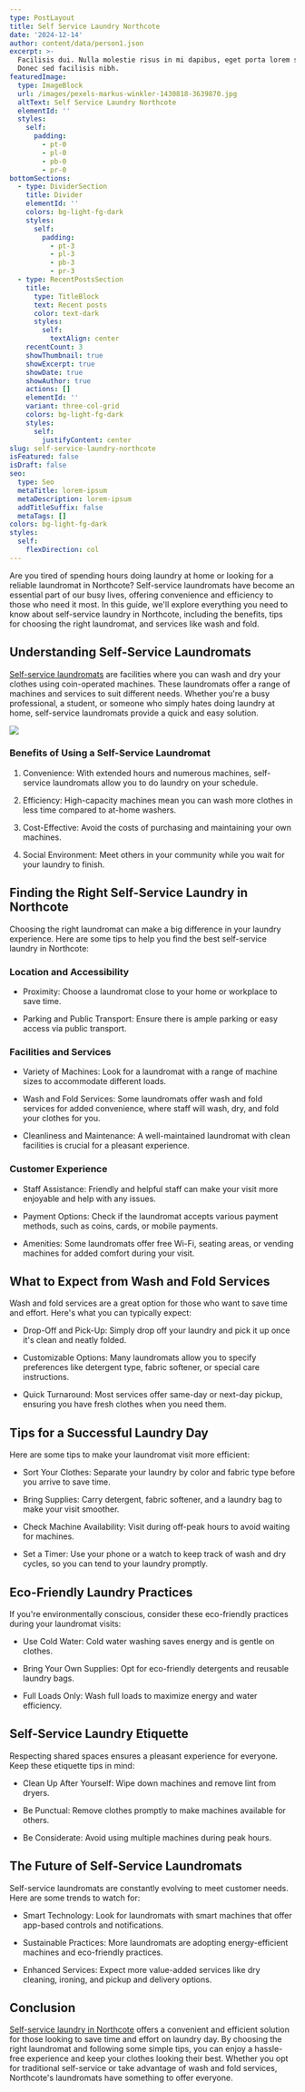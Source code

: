 ```yaml
---
type: PostLayout
title: Self Service Laundry Northcote
date: '2024-12-14'
author: content/data/person1.json
excerpt: >-
  Facilisis dui. Nulla molestie risus in mi dapibus, eget porta lorem semper.
  Donec sed facilisis nibh.
featuredImage:
  type: ImageBlock
  url: /images/pexels-markus-winkler-1430818-3639870.jpg
  altText: Self Service Laundry Northcote
  elementId: ''
  styles:
    self:
      padding:
        - pt-0
        - pl-0
        - pb-0
        - pr-0
bottomSections:
  - type: DividerSection
    title: Divider
    elementId: ''
    colors: bg-light-fg-dark
    styles:
      self:
        padding:
          - pt-3
          - pl-3
          - pb-3
          - pr-3
  - type: RecentPostsSection
    title:
      type: TitleBlock
      text: Recent posts
      color: text-dark
      styles:
        self:
          textAlign: center
    recentCount: 3
    showThumbnail: true
    showExcerpt: true
    showDate: true
    showAuthor: true
    actions: []
    elementId: ''
    variant: three-col-grid
    colors: bg-light-fg-dark
    styles:
      self:
        justifyContent: center
slug: self-service-laundry-northcote
isFeatured: false
isDraft: false
seo:
  type: Seo
  metaTitle: lorem-ipsum
  metaDescription: lorem-ipsum
  addTitleSuffix: false
  metaTags: []
colors: bg-light-fg-dark
styles:
  self:
    flexDirection: col
---
```

Are you tired of spending hours doing laundry at home or looking for a reliable laundromat in Northcote? Self-service laundromats have become an essential part of our busy lives, offering convenience and efficiency to those who need it most. In this guide, we'll explore everything you need to know about self-service laundry in Northcote, including the benefits, tips for choosing the right laundromat, and services like wash and fold.

## Understanding Self-Service Laundromats

[Self-service laundromats](https://ninaslaundry.com.au/self-service-laundry/) are facilities where you can wash and dry your clothes using coin-operated machines. These laundromats offer a range of machines and services to suit different needs. Whether you're a busy professional, a student, or someone who simply hates doing laundry at home, self-service laundromats provide a quick and easy solution.

![](/images/pexels-markus-winkler-1430818-3639870.jpg)



### Benefits of Using a Self-Service Laundromat

1.  Convenience: With extended hours and numerous machines, self-service laundromats allow you to do laundry on your schedule.

2.  Efficiency: High-capacity machines mean you can wash more clothes in less time compared to at-home washers.

3.  Cost-Effective: Avoid the costs of purchasing and maintaining your own machines.

4.  Social Environment: Meet others in your community while you wait for your laundry to finish.

## Finding the Right Self-Service Laundry in Northcote

Choosing the right laundromat can make a big difference in your laundry experience. Here are some tips to help you find the best self-service laundry in Northcote:

### Location and Accessibility

*   Proximity: Choose a laundromat close to your home or workplace to save time.

*   Parking and Public Transport: Ensure there is ample parking or easy access via public transport.

### Facilities and Services

*   Variety of Machines: Look for a laundromat with a range of machine sizes to accommodate different loads.

*   Wash and Fold Services: Some laundromats offer wash and fold services for added convenience, where staff will wash, dry, and fold your clothes for you.

*   Cleanliness and Maintenance: A well-maintained laundromat with clean facilities is crucial for a pleasant experience.

### Customer Experience

*   Staff Assistance: Friendly and helpful staff can make your visit more enjoyable and help with any issues.

*   Payment Options: Check if the laundromat accepts various payment methods, such as coins, cards, or mobile payments.

*   Amenities: Some laundromats offer free Wi-Fi, seating areas, or vending machines for added comfort during your visit.

## What to Expect from Wash and Fold Services

Wash and fold services are a great option for those who want to save time and effort. Here's what you can typically expect:

*   Drop-Off and Pick-Up: Simply drop off your laundry and pick it up once it's clean and neatly folded.

*   Customizable Options: Many laundromats allow you to specify preferences like detergent type, fabric softener, or special care instructions.

*   Quick Turnaround: Most services offer same-day or next-day pickup, ensuring you have fresh clothes when you need them.

## Tips for a Successful Laundry Day

Here are some tips to make your laundromat visit more efficient:

*   Sort Your Clothes: Separate your laundry by color and fabric type before you arrive to save time.

*   Bring Supplies: Carry detergent, fabric softener, and a laundry bag to make your visit smoother.

*   Check Machine Availability: Visit during off-peak hours to avoid waiting for machines.

*   Set a Timer: Use your phone or a watch to keep track of wash and dry cycles, so you can tend to your laundry promptly.

## Eco-Friendly Laundry Practices

If you're environmentally conscious, consider these eco-friendly practices during your laundromat visits:

*   Use Cold Water: Cold water washing saves energy and is gentle on clothes.

*   Bring Your Own Supplies: Opt for eco-friendly detergents and reusable laundry bags.

*   Full Loads Only: Wash full loads to maximize energy and water efficiency.

## Self-Service Laundry Etiquette

Respecting shared spaces ensures a pleasant experience for everyone. Keep these etiquette tips in mind:

*   Clean Up After Yourself: Wipe down machines and remove lint from dryers.

*   Be Punctual: Remove clothes promptly to make machines available for others.

*   Be Considerate: Avoid using multiple machines during peak hours.

## The Future of Self-Service Laundromats

Self-service laundromats are constantly evolving to meet customer needs. Here are some trends to watch for:

*   Smart Technology: Look for laundromats with smart machines that offer app-based controls and notifications.

*   Sustainable Practices: More laundromats are adopting energy-efficient machines and eco-friendly practices.

*   Enhanced Services: Expect more value-added services like dry cleaning, ironing, and pickup and delivery options.

## Conclusion

[Self-service laundry in Northcote](https://ninaslaundry.com.au/self-service-laundry/) offers a convenient and efficient solution for those looking to save time and effort on laundry day. By choosing the right laundromat and following some simple tips, you can enjoy a hassle-free experience and keep your clothes looking their best. Whether you opt for traditional self-service or take advantage of wash and fold services, Northcote's laundromats have something to offer everyone.

